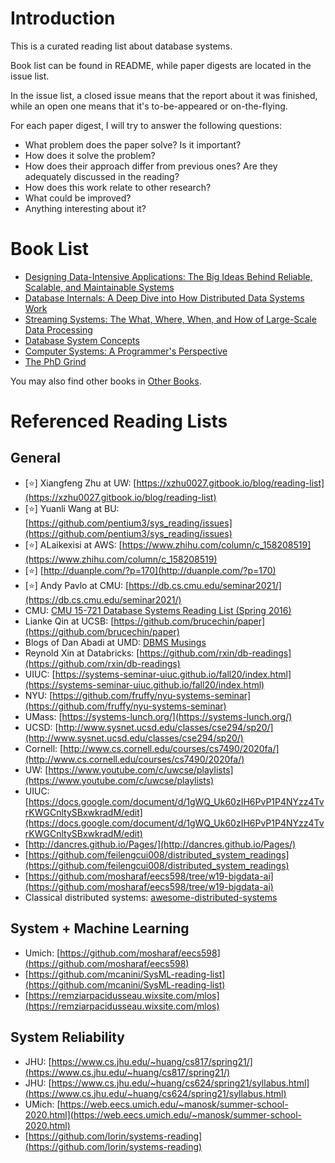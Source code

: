 # Introduction
This is a curated reading list about database systems. 

Book list can be found in README, while paper digests are located in the issue list. 

In the issue list, a closed issue means that the report about it was finished, while an open one means that it's to-be-appeared or on-the-flying. 

For each paper digest, I will try to answer the following questions: 
- What problem does the paper solve? Is it important? 
- How does it solve the problem? 
- How does their approach differ from previous ones? Are they adequately discussed in the reading? 
- How does this work relate to other research? 
- What could be improved? 
- Anything interesting about it?


# Book List
- [Designing Data-Intensive Applications: The Big Ideas Behind Reliable, Scalable, and Maintainable Systems](https://github.com/Sunt-ing/database-system-readings/blob/main/DDIA-deisgning-data-intensive-applications.md)
- [Database Internals: A Deep Dive into How Distributed Data Systems Work](https://github.com/Sunt-ing/database-system-readings/blob/main/Database%20Internals.md)
- [Streaming Systems: The What, Where, When, and How of Large-Scale Data Processing](https://github.com/Sunt-ing/database-system-readings/blob/main/SS-streaming-systems.md)
- [Database System Concepts](https://github.com/Sunt-ing/database-system-readings/blob/main/Database%20System%20Concepts.md)
- [Computer Systems: A Programmer's Perspective](https://github.com/Sunt-ing/database-system-readings/blob/main/CS:APP-omputer%20Systems:%20A%20Programmer's%20Perspective.md)
- [The PhD Grind](https://github.com/Sunt-ing/database-system-readings/blob/main/The%20PhD%20Grind.md)

You may also find other books in [Other Books](https://github.com/Sunt-ing/database-system-readings/blob/main/Other%20Books.md).


# Referenced Reading Lists
## General 
- [:star:] Xiangfeng Zhu at UW: [https://xzhu0027.gitbook.io/blog/reading-list](https://xzhu0027.gitbook.io/blog/reading-list)
- [:star:] Yuanli Wang at BU: [https://github.com/pentium3/sys_reading/issues](https://github.com/pentium3/sys_reading/issues)
- [:star:] ALaikexisi at AWS: [https://www.zhihu.com/column/c_158208519](https://www.zhihu.com/column/c_158208519)
- [:star:] [http://duanple.com/?p=170](http://duanple.com/?p=170)
- [:star:] Andy Pavlo at CMU: [https://db.cs.cmu.edu/seminar2021/](https://db.cs.cmu.edu/seminar2021/)
- CMU: [CMU 15-721 Database Systems Reading List (Spring 2016)](https://15721.courses.cs.cmu.edu/spring2016/schedule.html)
- Lianke Qin at UCSB: [https://github.com/brucechin/paper](https://github.com/brucechin/paper)
- Blogs of Dan Abadi at UMD: [DBMS Musings](http://dbmsmusings.blogspot.com/)
- Reynold Xin at Databricks: [https://github.com/rxin/db-readings](https://github.com/rxin/db-readings)
- UIUC: [https://systems-seminar-uiuc.github.io/fall20/index.html](https://systems-seminar-uiuc.github.io/fall20/index.html)
- NYU: [https://github.com/fruffy/nyu-systems-seminar](https://github.com/fruffy/nyu-systems-seminar)
- UMass: [https://systems-lunch.org/](https://systems-lunch.org/)
- UCSD: [http://www.sysnet.ucsd.edu/classes/cse294/sp20/](http://www.sysnet.ucsd.edu/classes/cse294/sp20/)
- Cornell: [http://www.cs.cornell.edu/courses/cs7490/2020fa/](http://www.cs.cornell.edu/courses/cs7490/2020fa/)
- UW: [https://www.youtube.com/c/uwcse/playlists](https://www.youtube.com/c/uwcse/playlists)
- UIUC: [https://docs.google.com/document/d/1gWQ_Uk60zIH6PvP1P4NYzz4TvrKWGCnltySBxwkradM/edit](https://docs.google.com/document/d/1gWQ_Uk60zIH6PvP1P4NYzz4TvrKWGCnltySBxwkradM/edit)
- [http://dancres.github.io/Pages/](http://dancres.github.io/Pages/)
- [https://github.com/feilengcui008/distributed_system_readings](https://github.com/feilengcui008/distributed_system_readings)
- [https://github.com/mosharaf/eecs598/tree/w19-bigdata-ai](https://github.com/mosharaf/eecs598/tree/w19-bigdata-ai)
- Classical distributed systems: [awesome-distributed-systems](https://github.com/theanalyst/awesome-distributed-systems)

## System + Machine Learning
- Umich: [https://github.com/mosharaf/eecs598](https://github.com/mosharaf/eecs598)
- [https://github.com/mcanini/SysML-reading-list](https://github.com/mcanini/SysML-reading-list)
- [https://remziarpacidusseau.wixsite.com/mlos](https://remziarpacidusseau.wixsite.com/mlos)

## System Reliability
- JHU: [https://www.cs.jhu.edu/~huang/cs817/spring21/](https://www.cs.jhu.edu/~huang/cs817/spring21/)
- JHU: [https://www.cs.jhu.edu/~huang/cs624/spring21/syllabus.html](https://www.cs.jhu.edu/~huang/cs624/spring21/syllabus.html)
- UMich: [https://web.eecs.umich.edu/~manosk/summer-school-2020.html](https://web.eecs.umich.edu/~manosk/summer-school-2020.html)
- [https://github.com/lorin/systems-reading](https://github.com/lorin/systems-reading)


